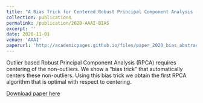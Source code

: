 ```yaml
---
title: "A Bias Trick for Centered Robust Principal Component Analysis (Student Abstract)"
collection: publications
permalink: /publication/2020-AAAI-BIAS
excerpt: ''
date: 2020-11-01
venue: 'AAAI'
paperurl: 'http://academicpages.github.io/files/paper_2020_bias_abstract.pdf'
---
```

Outlier based Robust Principal Component Analysis (RPCA) requires centering of the non-outliers. We show a “bias trick” that automatically centers these non-outliers. Using this bias trick we obtain the first RPCA algorithm that is optimal with respect to centering.

[Download paper here](http://academicpages.github.io/files/paper_2020_bias_abstract.pdf)
